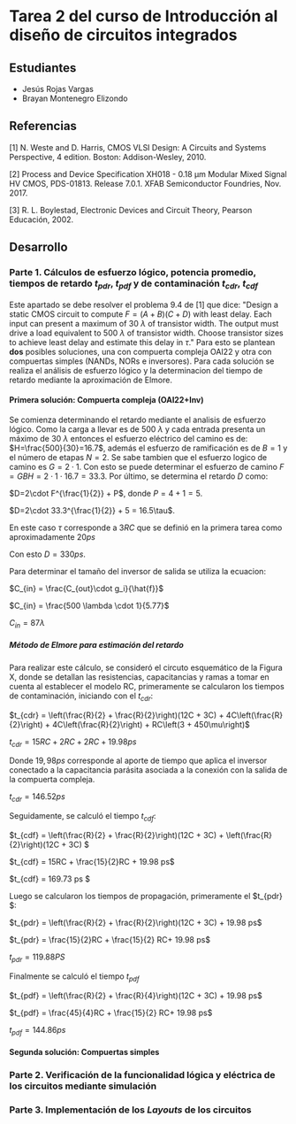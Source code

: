 # Tarea 2 del curso de Introducción al diseño de circuitos integrados

## Estudiantes
- Jesús Rojas Vargas
- Brayan Montenegro Elizondo

## Referencias
[1] N. Weste and D. Harris, CMOS VLSI Design: A Circuits and Systems Perspective, 4 edition. Boston: Addison-Wesley, 2010.

[2] Process and Device Specification XH018 - 0.18 μm  Modular Mixed Signal HV CMOS, PDS-01813. Release 7.0.1. XFAB Semiconductor Foundries, Nov. 2017.

[3] R. L. Boylestad, Electronic Devices and Circuit Theory, Pearson Educación, 2002.

## Desarrollo

### Parte 1. Cálculos de esfuerzo lógico, potencia promedio, tiempos de retardo $t_{pdr}$, $t_{pdf}$ y de contaminación $t_{cdr}$, $t_{cdf}$

Este apartado se debe resolver el problema 9.4 de [1] que dice: "Design a static CMOS circuit to compute $F = (A + B)(C + D)$ with least delay. Each input can present a maximum of 30 $\lambda$ of transistor width. The output must drive a load equivalent to 500 $\lambda$ of transistor width. Choose transistor sizes to achieve least 
delay and estimate this delay in $\tau$." Para esto se plantean **dos** posibles soluciones, una con compuerta compleja OAI22 y otra con compuertas simples (NANDs, NORs e inversores). Para cada solución se realiza el análisis de esfuerzo lógico y la determinacion del tiempo de retardo mediante la aproximación de Elmore.

#### Primera solución: Compuerta compleja (OAI22+Inv)

Se comienza determinando el retardo mediante el analisis de esfuerzo lógico. Como la carga a llevar es de 500 $\lambda$ y cada entrada presenta un máximo de 30 $\lambda$ entonces el esfuerzo eléctrico del camino es de: $H=\frac{500}{30}=16.7$, además el esfuerzo de ramificación es de $B=1$ y el número de etapas $N=2$. Se sabe tambien que el esfuerzo logico de camino es $G=2\cdot1$. Con esto se puede determinar el esfuerzo de camino $F=GBH=2\cdot1\cdot16.7=33.3$. Por último, se determina el retardo $D$ como:

$D=2\cdot F^{\frac{1}{2}} + P$, donde $P=4+1=5$.

$D=2\cdot 33.3^{\frac{1}{2}} + 5 = 16.5\tau$. 

En este caso $\tau$ corresponde a $3RC$ que se definió en la primera tarea como aproximadamente $20ps$

Con esto $D=330 ps$.

Para determinar el tamaño del inversor de salida se utiliza la ecuacion:

$C_{in} = \frac{C_{out}\cdot g_i}{\hat{f}}$

$C_{in} = \frac{500 \lambda \cdot 1}{5.77}$

$C_{in} = 87 \lambda$

##### Método de Elmore para estimación del retardo
Para realizar este cálculo, se consideró el circuto esquemático de la Figura X, donde se detallan las resistencias, capacitancias y ramas a tomar en cuenta al establecer el modelo RC, primeramente se calcularon los tiempos de contaminación, iniciando con el $t_{cdr}$:

$t_{cdr} = \left(\frac{R}{2} + \frac{R}{2}\right)(12C + 3C) + 4C\left(\frac{R}{2}\right) + 4C\left(\frac{R}{2}\right) + RC\left(3 + 450\mu\right)$

$t_{cdr} = 15RC + 2RC + 2RC + 19.98 ps$

Donde $19,98 ps$ corresponde al aporte de tiempo que aplica el inversor conectado a la capacitancia parásita asociada a la conexión con la salida de la compuerta compleja.

$t_{cdr} = 146.52 ps$

Seguidamente, se calculó el tiempo $t_{cdf}$:

$t_{cdf} = \left(\frac{R}{2} + \frac{R}{2}\right)(12C + 3C) +  \left(\frac{R}{2}\right)(12C + 3C) $

$t_{cdf} = 15RC + \frac{15}{2}RC + 19.98 ps$

$t_{cdf} = 169.73 ps $

Luego se calcularon los tiempos de propagación, primeramente el $t_{pdr} $:

$t_{pdr} = \left(\frac{R}{2} + \frac{R}{2}\right)(12C + 3C) + 19.98 ps$

$t_{pdr} = \frac{15}{2}RC + \frac{15}{2} RC+ 19.98 ps$

$t_{pdr} = 119.88 PS$

Finalmente se calculó el tiempo $t_{pdf}$

$t_{pdf} = \left(\frac{R}{2} + \frac{R}{4}\right)(12C + 3C) + 19.98 ps$

$t_{pdf} =  \frac{45}{4}RC + \frac{15}{2} RC+ 19.98 ps$

$t_{pdf} = 144.86 ps$

#### Segunda solución: Compuertas simples

### Parte 2. Verificación de la funcionalidad lógica y eléctrica de los circuitos mediante simulación

### Parte 3. Implementación de los *Layouts* de los circuitos
